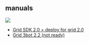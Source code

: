   ## manuals

![](img/manual.png)

  - [Grid SDK 2.0 = deploy for grid 2.0](sdk_intro.md)
  - [Grid 3bot 2.2 (not ready)](manual_3bot_2_2.md)